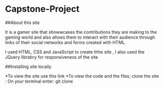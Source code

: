 # Capstone-Project

##About this site

It is a gamer site that showwcases the contributions they are making to the gaming world and also allows them to interact with their audience through 
links of their social networks and forms created with HTML.

I used HTML, CSS and JavaScript to create thhe site , I also used the JQuery librabry for responsiveness of the site

##Installing site locally

*To view the site use this link 
*To view the code and the files; clone the site :
On your terminal enter:
git clone 



